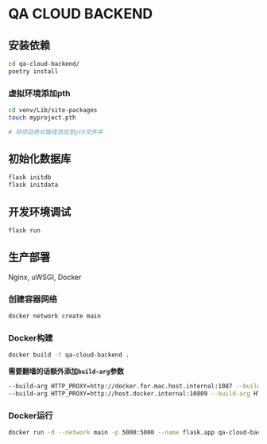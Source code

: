 # QA CLOUD BACKEND

## 安装依赖

```bash
cd qa-cloud-backend/
poetry install
```

### 虚拟环境添加pth

```bash
cd venv/Lib/site-packages
touch myproject.pth

# 将项目绝对路径添加至pth文件中
```

## 初始化数据库

```bash
flask initdb
flask initdata
```

## 开发环境调试

```bash
flask run
```

## 生产部署

Nginx, uWSGI, Docker

### 创建容器网络

```bash
docker network create main
```


### Docker构建

```bash
docker build -t qa-cloud-backend .
```

**需要翻墙的话额外添加`build-arg`参数**
```bash
--build-arg HTTP_PROXY=http://docker.for.mac.host.internal:1087 --build-arg HTTPS_PROXY=http://docker.for.mac.host.internal:1087
--build-arg HTTP_PROXY=http://host.docker.internal:10809 --build-arg HTTPS_PROXY=http://host.docker.internal:10809
```

### Docker运行

```bash
docker run -d --network main -p 5000:5000 --name flask.app qa-cloud-backend
```
